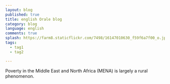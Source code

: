 ```yaml
---
layout: blog
published: true
title: english Orale blog
category: blog
language: english
comments: true
splash: https://farm8.staticflickr.com/7498/16147010630_f59f6a7f00_o.jpg
tags: 
  - tag1
  - tag2

---
```


Poverty in the Middle East and North Africa (MENA) is largely a rural phenomenon.